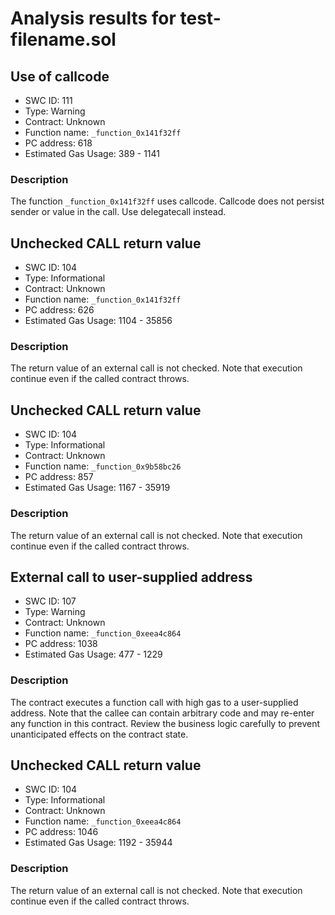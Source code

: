 # Analysis results for test-filename.sol

## Use of callcode
- SWC ID: 111
- Type: Warning
- Contract: Unknown
- Function name: `_function_0x141f32ff`
- PC address: 618
- Estimated Gas Usage: 389 - 1141

### Description

The function `_function_0x141f32ff` uses callcode. Callcode does not persist sender or value in the call. Use delegatecall instead.

## Unchecked CALL return value
- SWC ID: 104
- Type: Informational
- Contract: Unknown
- Function name: `_function_0x141f32ff`
- PC address: 626
- Estimated Gas Usage: 1104 - 35856

### Description

The return value of an external call is not checked. Note that execution continue even if the called contract throws.

## Unchecked CALL return value
- SWC ID: 104
- Type: Informational
- Contract: Unknown
- Function name: `_function_0x9b58bc26`
- PC address: 857
- Estimated Gas Usage: 1167 - 35919

### Description

The return value of an external call is not checked. Note that execution continue even if the called contract throws.

## External call to user-supplied address
- SWC ID: 107
- Type: Warning
- Contract: Unknown
- Function name: `_function_0xeea4c864`
- PC address: 1038
- Estimated Gas Usage: 477 - 1229

### Description

The contract executes a function call with high gas to a user-supplied address. Note that the callee can contain arbitrary code and may re-enter any function in this contract. Review the business logic carefully to prevent unanticipated effects on the contract state.

## Unchecked CALL return value
- SWC ID: 104
- Type: Informational
- Contract: Unknown
- Function name: `_function_0xeea4c864`
- PC address: 1046
- Estimated Gas Usage: 1192 - 35944

### Description

The return value of an external call is not checked. Note that execution continue even if the called contract throws.
